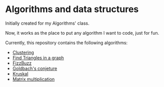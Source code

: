 # Algorithms and data structures

Initially created for my Algorithms' class.

Now, it works as the place to put any algorithm I want to code, just for fun.

Currently, this repository contains the following algorithms:

* [Clustering](https://github.com/ferSoto/algorithms-and-data-structures/tree/master/Conglomerate)
* [Find Triangles in a graph](https://github.com/ferSoto/algorithms-and-data-structures/tree/master/Triangles)
* [FizzBuzz](https://github.com/ferSoto/algorithms-and-data-structures/tree/master/fizzbuzz)
* [Goldbach's conjeture](https://github.com/ferSoto/algorithms-and-data-structures/tree/master/goldback-conjeture)
* [Kruskal](https://github.com/ferSoto/algorithms-and-data-structures/tree/master/Kruskal)
* [Matrix multiplication](https://github.com/ferSoto/algorithms-and-data-structures/tree/master/matrix-multiplication)
